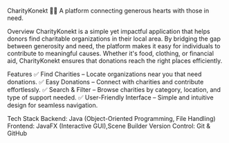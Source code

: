 CharityKonekt 💙✨
A platform connecting generous hearts with those in need.

Overview
CharityKonekt is a simple yet impactful application that helps donors find charitable organizations in their local area. 
By bridging the gap between generosity and need, the platform makes it easy for individuals to contribute to meaningful causes.
Whether it's food, clothing, or financial aid, CharityKonekt ensures that donations reach the right places efficiently.

Features
✅ Find Charities – Locate organizations near you that need donations.
✅ Easy Donations – Connect with charities and contribute effortlessly.
✅ Search & Filter – Browse charities by category, location, and type of support needed.
✅ User-Friendly Interface – Simple and intuitive design for seamless navigation.


Tech Stack
Backend: Java (Object-Oriented Programming, File Handling)
Frontend: JavaFX (Interactive GUI),Scene Builder
Version Control: Git & GitHub